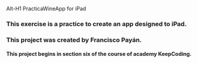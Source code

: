 Alt-H1 PracticaWineApp for iPad

### This exercise is a practice to create an app designed to iPad.

### This project was created by **Francisco Payán.**

#### This project begins in section six of the course of academy KeepCoding.